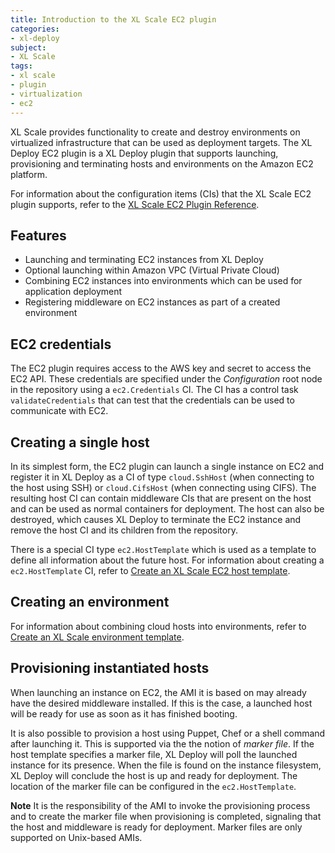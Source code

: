 ```yaml
---
title: Introduction to the XL Scale EC2 plugin
categories:
- xl-deploy
subject:
- XL Scale
tags:
- xl scale
- plugin
- virtualization
- ec2
---
```


XL Scale provides functionality to create and destroy environments on virtualized infrastructure that can be used as deployment targets. The XL Deploy EC2 plugin is a XL Deploy plugin that supports launching, provisioning and terminating hosts and environments on the Amazon EC2 platform.

For information about the configuration items (CIs) that the XL Scale EC2 plugin supports, refer to the [XL Scale EC2 Plugin Reference](/xl-scale/latest/ec2PluginManual.html).

## Features

* Launching and terminating EC2 instances from XL Deploy
* Optional launching within Amazon VPC (Virtual Private Cloud)
* Combining EC2 instances into environments which can be used for application deployment
* Registering middleware on EC2 instances as part of a created environment

## EC2 credentials

The EC2 plugin requires access to the AWS key and secret to access the EC2 API. These credentials are specified under the *Configuration* root node in the repository using a ```ec2.Credentials``` CI. The CI has a control task ```validateCredentials``` that can test that the credentials can be used to communicate with EC2.

## Creating a single host

In its simplest form, the EC2 plugin can launch a single instance on EC2 and register it in XL Deploy as a CI of type ```cloud.SshHost``` (when connecting to the host using SSH) or ```cloud.CifsHost``` (when connecting using CIFS). The resulting host CI can contain middleware CIs that are present on the host and can be used as normal containers for deployment. The host can also be destroyed, which causes XL Deploy to terminate the EC2 instance and remove the host CI and its children from the repository.

There is a special CI type ```ec2.HostTemplate``` which is used as a template to define all information about the future host. For information about creating a `ec2.HostTemplate` CI, refer to [Create an XL Scale EC2 host template](/xl-deploy/how-to/create-an-xl-scale-ec2-host-template.html).

## Creating an environment

For information about combining cloud hosts into environments, refer to [Create an XL Scale environment template](/xl-deploy/how-to/create-an-xl-scale-environment-template.html).

## Provisioning instantiated hosts

When launching an instance on EC2, the AMI it is based on may already have the desired middleware installed. If this is the case, a launched host will be ready for use as soon as it has finished booting. 

It is also possible to provision a host using Puppet, Chef or a shell command after launching it. This is supported via the the notion of _marker file_. If the host template specifies a marker file, XL Deploy will poll the launched instance for its presence. When the file is found on the instance filesystem, XL Deploy will conclude the host is up and ready for deployment. The location of the marker file can be configured in the ```ec2.HostTemplate```.

**Note** It is the responsibility of the AMI to invoke the provisioning process and to create the marker file when provisioning is completed, signaling that the host and middleware is ready for deployment. Marker files are only supported on Unix-based AMIs.
